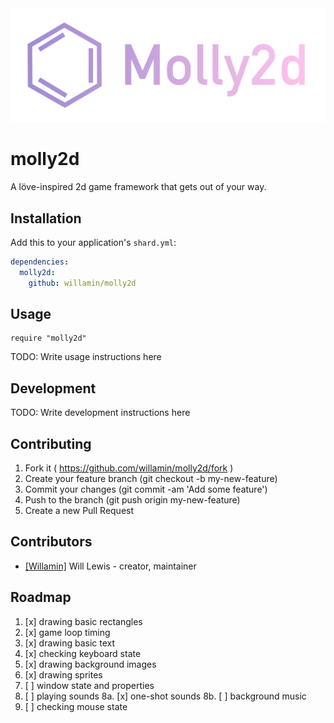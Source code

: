 <div align="center"><img src="logo/v2.png"></div>

# molly2d

A löve-inspired 2d game framework that gets out of your way.

## Installation

Add this to your application's `shard.yml`:

```yaml
dependencies:
  molly2d:
    github: willamin/molly2d
```

## Usage

```crystal
require "molly2d"
```

TODO: Write usage instructions here

## Development

TODO: Write development instructions here

## Contributing

1. Fork it ( https://github.com/willamin/molly2d/fork )
2. Create your feature branch (git checkout -b my-new-feature)
3. Commit your changes (git commit -am 'Add some feature')
4. Push to the branch (git push origin my-new-feature)
5. Create a new Pull Request

## Contributors

- [[Willamin]](https://github.com/willamin) Will Lewis - creator, maintainer

## Roadmap
1. [x] drawing basic rectangles
2. [x] game loop timing
3. [x] drawing basic text
4. [x] checking keyboard state
5. [x] drawing background images
6. [x] drawing sprites
7. [ ] window state and properties
8. [ ] playing sounds
  8a. [x] one-shot sounds
  8b. [ ] background music
9. [ ] checking mouse state


